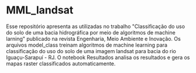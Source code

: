 # MML_landsat

Esse repositório apresenta as utilizadas no trabalho "Classificação do uso do solo de uma bacia hidrográfica por meio de algoritmos de machine larning" publicado na revista Engenharia, Meio Ambiente e Inovação. Os arquivos model_class treinam algoritmos de machine learning para classificação do uso do solo de uma imagem landsat para bacia do rio Iguaçu-Sarapuí - RJ. O notebook Resultados analisa os resultados e gera os mapas raster classificados automaticamente. 